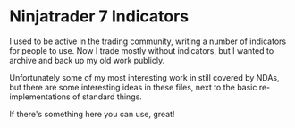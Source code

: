 Ninjatrader 7 Indicators
========================

I used to be active in the trading community, writing
a number of indicators for people to use.  Now I trade
mostly without indicators, but I wanted to archive and
back up my old work publicly.

Unfortunately some of my most interesting work in still
covered by NDAs, but there are some interesting ideas in these
files, next to the basic re-implementations of standard things.

If there's something here you can use, great!

